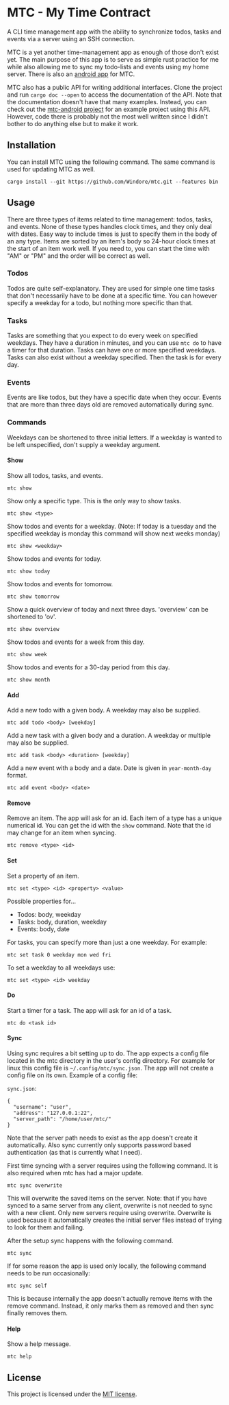 # MTC - My Time Contract

A CLI time management app with the ability to synchronize todos, tasks and events via a server using an SSH connection.

MTC is a yet another time-management app as enough of those don't exist yet. The main purpose of this app is to serve as
simple rust practice for me while also allowing me to sync my todo-lists and events using my home server. There is also
an [android app](https://github.com/Windore/mtc-android) for MTC.

MTC also has a public API for writing additional interfaces. Clone the project and run `cargo doc --open` to access the
documentation of the API. Note that the documentation doesn't have that many examples. Instead, you can check out
the [mtc-android project](https://github.com/Windore/mtc-android) for an example project using this API. However, code
there is probably not the most well written since I didn't bother to do anything else but to make it work.

## Installation

You can install MTC using the following command. The same command is used for updating MTC as well.

```
cargo install --git https://github.com/Windore/mtc.git --features bin
```

## Usage

There are three types of items related to time management: todos, tasks, and events. None of these types handles clock
times, and they only deal with dates. Easy way to include times is just to specify them in the body of an any type.
Items are sorted by an item's body so 24-hour clock times at the start of an item work well. If you need to, you can
start the time with "AM" or "PM" and the order will be correct as well.

### Todos

Todos are quite self-explanatory. They are used for simple one time tasks that don't necessarily have to be done at a
specific time. You can however specify a weekday for a todo, but nothing more specific than that.

### Tasks

Tasks are something that you expect to do every week on specified weekdays. They have a duration in minutes, and you can
use `mtc do` to have a timer for that duration. Tasks can have one or more specified weekdays. Tasks can also exist without a weekday specified. Then the task is for
every day.

### Events

Events are like todos, but they have a specific date when they occur. Events that are more than three days old are
removed automatically during sync.

### Commands

Weekdays can be shortened to three initial letters. If a weekday is wanted to be left unspecified, don't supply a
weekday argument.

#### Show

Show all todos, tasks, and events.

```
mtc show
```

Show only a specific type. This is the only way to show tasks.

```
mtc show <type>
```

Show todos and events for a weekday. (Note: If today is a tuesday and the specified weekday is monday this command will show
next weeks monday)

```
mtc show <weekday>
```

Show todos and events for today.

```
mtc show today
```

Show todos and events for tomorrow.

```
mtc show tomorrow
```

Show a quick overview of today and next three days. 'overview' can be shortened to 'ov'.

```
mtc show overview
```

Show todos and events for a week from this day.

```
mtc show week
```

Show todos and events for a 30-day period from this day.

```
mtc show month
```

#### Add

Add a new todo with a given body. A weekday may also be supplied.

```
mtc add todo <body> [weekday]
```

Add a new task with a given body and a duration. A weekday or multiple may also be supplied.

```
mtc add task <body> <duration> [weekday]
```

Add a new event with a body and a date. Date is given in `year-month-day` format.

```
mtc add event <body> <date>
```

#### Remove

Remove an item. The app will ask for an id. Each item of a type has a unique numerical id. You can get the id with
the `show` command. Note that the id may change for an item when syncing.

```
mtc remove <type> <id> 
```

#### Set

Set a property of an item.

```
mtc set <type> <id> <property> <value>
```

Possible properties for...

- Todos: body, weekday
- Tasks: body, duration, weekday
- Events: body, date

For tasks, you can specify more than just a one weekday. For example:

```
mtc set task 0 weekday mon wed fri
```

To set a weekday to all weekdays use:

```
mtc set <type> <id> weekday
```

#### Do

Start a timer for a task. The app will ask for an id of a task.

```
mtc do <task id>
```

#### Sync

Using sync requires a bit setting up to do. The app expects a config file located in the mtc directory in the user's
config directory. For example for linux this config file is `~/.config/mtc/sync.json`. The app will not create a config
file on its own. Example of a config file:

`sync.json`:

```
{
  "username": "user",
  "address": "127.0.0.1:22",
  "server_path": "/home/user/mtc/"
}
```

Note that the server path needs to exist as the app doesn't create it automatically. Also sync currently only supports
password based authentication (as that is currently what I need).

First time syncing with a server requires using the following command. It is also required when mtc has had a major update.

```
mtc sync overwrite
```

This will overwrite the saved items on the server. Note: that if you have synced to a same server from any client,
overwrite is not needed to sync with a new client. Only new servers require using overwrite. Overwrite is used because
it automatically creates the initial server files instead of trying to look for them and failing.

After the setup sync happens with the following command.

```
mtc sync
```

If for some reason the app is used only locally, the following command needs to be run occasionally:

```
mtc sync self
```

This is because internally the app doesn't actually remove items with the remove command. Instead, it only marks them as
removed and then sync finally removes them.

#### Help

Show a help message.

```
mtc help
```

## License

This project is licensed under the [MIT license](LICENSE.md).
